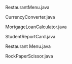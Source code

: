 
RestaurantMenu.java

CurrencyConverter.java

MortgageLoanCalculator.java

StudentReportCard.java

Restaurant Menu.java

RockPaperScissor.java
